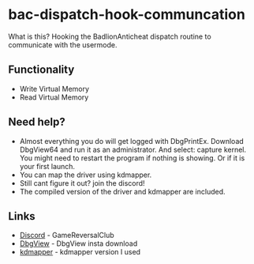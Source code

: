 # bac-dispatch-hook-communcation

What is this?
Hooking the BadlionAnticheat dispatch routine to communicate with the usermode.

## Functionality
* Write Virtual Memory
* Read Virtual Memory

## Need help?
* Almost everything you do will get logged with DbgPrintEx. Download DbgView64 and run it as an administrator. And select: capture kernel. You might need to restart the program if nothing is showing. Or if it is your first launch.
* You can map the driver using kdmapper.
* Still cant figure it out? join the discord!
* The compiled version of the driver and kdmapper are included.

## Links
* [Discord](https://discord.gg/9XykzWqVMP) - GameReversalClub
* [DbgView](https://download.sysinternals.com/files/DebugView.zip) - DbgView insta download
* [kdmapper](https://github.com/TheCruZ/kdmapper) - kdmapper version I used

